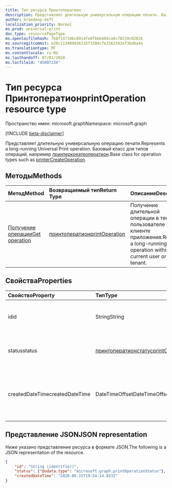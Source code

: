 ```yaml
---
title: Тип ресурса Принтоператион
description: Представляет длительную универсальную операцию печати. Базовый класс для типов операций, например Принтеркреатеоператион.
author: braedenp-msft
localization_priority: Normal
ms.prod: universal-print
doc_type: resourcePageType
ms.openlocfilehash: 7b8f147106c6914fe8fbbb404ca0c78210c02026
ms.sourcegitcommit: e20c113409836115f338dcfe3162342ef3bd6a4a
ms.translationtype: MT
ms.contentlocale: ru-RU
ms.lasthandoff: 07/01/2020
ms.locfileid: "45007236"
---
```

# <a name="printoperation-resource-type"></a><span data-ttu-id="b66b7-104">Тип ресурса Принтоператион</span><span class="sxs-lookup"><span data-stu-id="b66b7-104">printOperation resource type</span></span>

<span data-ttu-id="b66b7-105">Пространство имен: microsoft.graph</span><span class="sxs-lookup"><span data-stu-id="b66b7-105">Namespace: microsoft.graph</span></span>

[!INCLUDE [beta-disclaimer](../../includes/beta-disclaimer.md)]

<span data-ttu-id="b66b7-106">Представляет длительную универсальную операцию печати.</span><span class="sxs-lookup"><span data-stu-id="b66b7-106">Represents a long-running Universal Print operation.</span></span> <span data-ttu-id="b66b7-107">Базовый класс для типов операций, например [принтеркреатеоператион](printercreateoperation.md).</span><span class="sxs-lookup"><span data-stu-id="b66b7-107">Base class for operation types such as [printerCreateOperation](printercreateoperation.md).</span></span>

## <a name="methods"></a><span data-ttu-id="b66b7-108">Методы</span><span class="sxs-lookup"><span data-stu-id="b66b7-108">Methods</span></span>

| <span data-ttu-id="b66b7-109">Метод</span><span class="sxs-lookup"><span data-stu-id="b66b7-109">Method</span></span>       | <span data-ttu-id="b66b7-110">Возвращаемый тип</span><span class="sxs-lookup"><span data-stu-id="b66b7-110">Return Type</span></span> | <span data-ttu-id="b66b7-111">Описание</span><span class="sxs-lookup"><span data-stu-id="b66b7-111">Description</span></span> |
|:-------------|:------------|:------------|
| [<span data-ttu-id="b66b7-112">Получение операции</span><span class="sxs-lookup"><span data-stu-id="b66b7-112">Get operation</span></span>](../api/printoperation-get.md) | [<span data-ttu-id="b66b7-113">принтоператион</span><span class="sxs-lookup"><span data-stu-id="b66b7-113">printOperation</span></span>](printoperation.md) | <span data-ttu-id="b66b7-114">Получение длительной операции в текущем пользователе или клиенте приложения.</span><span class="sxs-lookup"><span data-stu-id="b66b7-114">Retrieve a long-running operation within current user or app's tenant.</span></span> |

## <a name="properties"></a><span data-ttu-id="b66b7-115">Свойства</span><span class="sxs-lookup"><span data-stu-id="b66b7-115">Properties</span></span>
| <span data-ttu-id="b66b7-116">Свойство</span><span class="sxs-lookup"><span data-stu-id="b66b7-116">Property</span></span>     | <span data-ttu-id="b66b7-117">Тип</span><span class="sxs-lookup"><span data-stu-id="b66b7-117">Type</span></span>        | <span data-ttu-id="b66b7-118">Описание</span><span class="sxs-lookup"><span data-stu-id="b66b7-118">Description</span></span> |
|:-------------|:------------|:------------|
|<span data-ttu-id="b66b7-119">id</span><span class="sxs-lookup"><span data-stu-id="b66b7-119">id</span></span>|<span data-ttu-id="b66b7-120">String</span><span class="sxs-lookup"><span data-stu-id="b66b7-120">String</span></span>|<span data-ttu-id="b66b7-121">Идентификатор операции.</span><span class="sxs-lookup"><span data-stu-id="b66b7-121">The operation's identifier.</span></span> <span data-ttu-id="b66b7-122">Только для чтения.</span><span class="sxs-lookup"><span data-stu-id="b66b7-122">Read-only.</span></span>|
|<span data-ttu-id="b66b7-123">status</span><span class="sxs-lookup"><span data-stu-id="b66b7-123">status</span></span>|[<span data-ttu-id="b66b7-124">принтоператионстатус</span><span class="sxs-lookup"><span data-stu-id="b66b7-124">printOperationStatus</span></span>](printoperationstatus.md)|<span data-ttu-id="b66b7-125">Состояние операции.</span><span class="sxs-lookup"><span data-stu-id="b66b7-125">The status of the operation.</span></span> <span data-ttu-id="b66b7-126">Только для чтения.</span><span class="sxs-lookup"><span data-stu-id="b66b7-126">Read-only.</span></span>|
|<span data-ttu-id="b66b7-127">createdDateTime</span><span class="sxs-lookup"><span data-stu-id="b66b7-127">createdDateTime</span></span>|<span data-ttu-id="b66b7-128">DateTimeOffset</span><span class="sxs-lookup"><span data-stu-id="b66b7-128">DateTimeOffset</span></span>|<span data-ttu-id="b66b7-129">Значение DateTimeOffset при создании операции.</span><span class="sxs-lookup"><span data-stu-id="b66b7-129">The DateTimeOffset when the operation was created.</span></span> <span data-ttu-id="b66b7-130">Только для чтения.</span><span class="sxs-lookup"><span data-stu-id="b66b7-130">Read-only.</span></span>|

## <a name="json-representation"></a><span data-ttu-id="b66b7-131">Представление JSON</span><span class="sxs-lookup"><span data-stu-id="b66b7-131">JSON representation</span></span>

<span data-ttu-id="b66b7-132">Ниже указано представление ресурса в формате JSON.</span><span class="sxs-lookup"><span data-stu-id="b66b7-132">The following is a JSON representation of the resource.</span></span>

<!-- {
  "blockType": "resource",
  "optionalProperties": [

  ],
  "@odata.type": "microsoft.graph.printOperation",
  "keyProperty": "id",
  "baseType":"microsoft.graph.entity"
}-->

```json
{
    "id": "String (identifier)",
    "status": {"@odata.type": "microsoft.graph.printOperationStatus"},
    "createdDateTime": "2020-06-15T19:54:14.853Z"
}

```

<!-- uuid: 8fcb5dbc-d5aa-4681-8e31-b001d5168d79
2015-10-25 14:57:30 UTC -->
<!-- {
  "type": "#page.annotation",
  "description": "printOperation resource",
  "keywords": "",
  "section": "documentation",
  "tocPath": ""
}-->